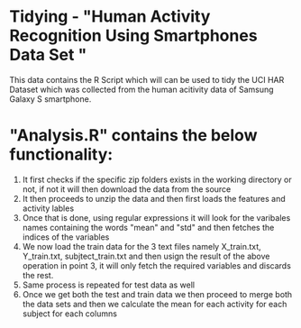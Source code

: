 # Tidying - "Human Activity Recognition Using Smartphones Data Set "
This data contains the R Script which will can be used to tidy the UCI HAR Dataset which was collected from the human acitivity data of Samsung Galaxy S smartphone.

# "Analysis.R" contains the below functionality:
  1. It first checks if the specific zip folders exists in the working directory or not, if not it will then download the data from the        source
  2. It then proceeds to unzip the data and then first loads the features and activity lables 
  3. Once that is done, using regular expressions it will look for the varibales names containing the words "mean" and "std" and then          fetches the indices of the variables
  4. We now load the train data for the 3 text files namely X_train.txt, Y_train.txt, subjtect_train.txt and then usign the result of the      above operation in point 3, it will only fetch the required variables and discards the rest.
  5. Same process is repeated for test data as well
  6. Once we get both the test and train data we then proceed to merge both the data sets and then we calculate the mean for each activity      for each subject for each columns
